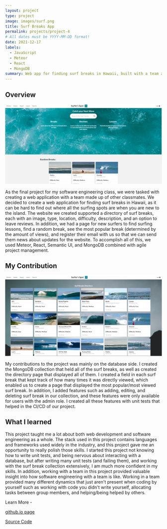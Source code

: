 ```yaml
---
layout: project
type: project
image: images/surf.png
title: Surf Breaks App
permalink: projects/project-4
# All dates must be YYYY-MM-DD format!
date: 2021-12-17
labels:
  - JavaScript
  - Meteor
  - React
  - MongoDB
summary: Web app for finding surf breaks in Hawaii, built with a team as my final project in ICS 314.
---
```


## Overview
<div class="ui huge rounded images">
  <img class="ui image" src="../images/website.png">
</div>

As the final project for my software engineering class, we were tasked with creating a web application with a team made up of other classmates. We decided to create a web application for finding surf breaks in Hawaii, as it can be hard to find out where all the surfing spots are when you are new to the island. The website we created supported a directory of surf breaks, each with an image, type, location, difficulty, description, and an option to leave reviews. In addition, we had a page for new surfers to find surfing lessons, find a random break, see the most popular break (determined by the amount of views), and register their email with us so that we can send them news about updates for the website. To accomplish all of this, we used Meteor, React, Semantic UI, and MongoDB combined with agile project management.

## My Contribution

<div class="ui huge rounded images">
  <img class="ui image" src="../images/directory.png">
</div>

My contributions to the project was mainly on the database side. I created the MongoDB collection that held all of the surf breaks, as well as created the directory page that displayed all of them. I created a field in each surf break that kept track of how many times it was directly viewed, which enabled us to create a page that displayed the most popular/most viewed surf break. In addition, I added features such as adding, editing, and deleting surf break in our collection, and these features were only available for users with the admin role. I created all these features with unit tests that helped in the CI/CD of our project.

## What I learned
 
This project taught me a lot about both web development and software engineering as a whole. The stack used in this project contains languages and frameworks used widely in the industry, and this project gave me an opportunity to really polish those skills. I started this project not knowing how to write unit tests, and being nervous about interacting with a database, but after writing many unit tests (and failing them), and working with the surf break collection extensively, I am much more confident in my skills. In addition, working with a team in this project provided valuable insight into how software engineering with a team is like. Working in a team provided many different dynamics that just aren't present when coding by yourself such as working with code you didn't write yourself, allocating tasks between group members, and helping/being helped by others. 

Learn More -



[github.io page](https://surfers-spot.github.io/)



[Source Code](https://github.com/surfers-spot/surfers-spot)




